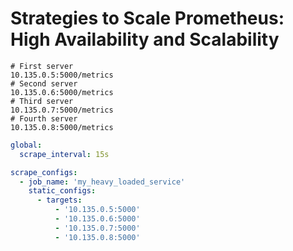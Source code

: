 # Strategies to Scale Prometheus: High Availability and Scalability


```plaintext
# First server
10.135.0.5:5000/metrics
# Second server
10.135.0.6:5000/metrics
# Third server
10.135.0.7:5000/metrics
# Fourth server
10.135.0.8:5000/metrics
```


```yaml
global:
  scrape_interval: 15s

scrape_configs:
  - job_name: 'my_heavy_loaded_service'
    static_configs:
      - targets:
          - '10.135.0.5:5000'
          - '10.135.0.6:5000'
          - '10.135.0.7:5000'
          - '10.135.0.8:5000'          
```